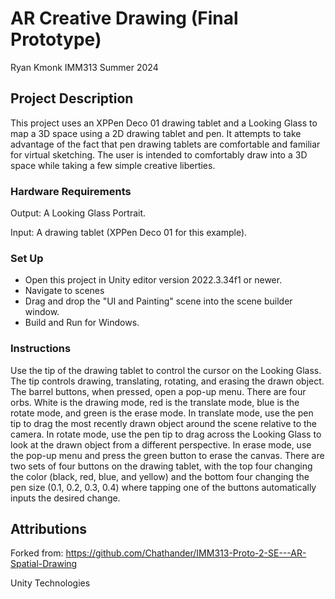 # AR Creative Drawing (Final Prototype) 

Ryan Kmonk IMM313 Summer 2024 


## Project Description 
This project uses an XPPen Deco 01 drawing tablet and a Looking Glass to map a 3D space using a 2D drawing tablet and pen. It attempts to take advantage of the fact that pen drawing tablets are comfortable and familiar for virtual sketching. The user is intended to comfortably draw into a 3D space while taking a few simple creative liberties. 

### Hardware Requirements
Output: A Looking Glass Portrait.

Input: A drawing tablet (XPPen Deco 01 for this example).

### Set Up 
- Open this project in Unity editor version 2022.3.34f1 or newer.
- Navigate to scenes
- Drag and drop the "UI and Painting" scene into the scene builder window.
- Build and Run for Windows.

### Instructions 
Use the tip of the drawing tablet to control the cursor on the Looking Glass. The tip controls drawing, translating, rotating, and erasing the drawn object. The barrel buttons, when pressed, open a pop-up menu. There are four orbs. White is the drawing mode, red is the translate mode, blue is the rotate mode, and green is the erase mode.  In translate mode, use the pen tip to drag the most recently drawn object around the scene relative to the camera. In rotate mode, use the pen tip to drag across the Looking Glass to look at the drawn object from a different perspective. In erase mode, use the pop-up menu and press the green button to erase the canvas. There are two sets of four buttons on the drawing tablet, with the top four changing the color (black, red, blue, and yellow) and the bottom four changing the pen size (0.1, 0.2, 0.3, 0.4) where tapping one of the buttons automatically inputs the desired change. 

## Attributions
Forked from: https://github.com/Chathander/IMM313-Proto-2-SE---AR-Spatial-Drawing

Unity Technologies
